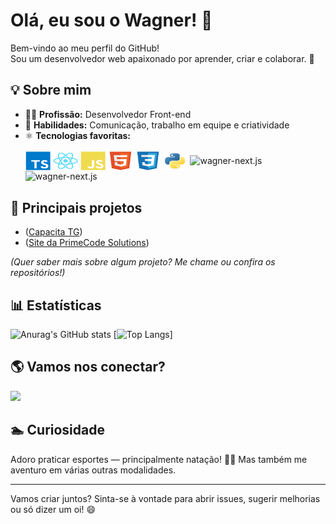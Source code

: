 # Olá, eu sou o Wagner! 👋

Bem-vindo ao meu perfil do GitHub!  
Sou um desenvolvedor web apaixonado por aprender, criar e colaborar. 🚀

## 💡 Sobre mim

- 👨‍💻 **Profissão:** Desenvolvedor Front-end
- 🎨 **Habilidades:** Comunicação, trabalho em equipe e criatividade
- ⚛️ **Tecnologias favoritas:** <div style="display: inline_block"><br>
  <img align="center" alt="wagner-Ts" height="30" width="40" src="https://raw.githubusercontent.com/devicons/devicon/master/icons/typescript/typescript-plain.svg">
  <img align="center" alt="wagner-React" height="30" width="40" src="https://raw.githubusercontent.com/devicons/devicon/master/icons/react/react-original.svg">
  <img align="center" alt="wagner-Js" height="30" width="40" src="https://raw.githubusercontent.com/devicons/devicon/master/icons/javascript/javascript-plain.svg">
  <img align="center" alt="wagner-HTML" height="30" width="40" src="https://raw.githubusercontent.com/devicons/devicon/master/icons/html5/html5-original.svg">
  <img align="center" alt="wagner-CSS" height="30" width="40" src="https://raw.githubusercontent.com/devicons/devicon/master/icons/css3/css3-original.svg">
  <img align="center" alt="wagner-Python" height="30" width="40" src="https://raw.githubusercontent.com/devicons/devicon/master/icons/python/python-original.svg">
  <img align="center" alt="wagner-next.js" height="30" width="40" src="https://img.icons8.com/?size=100&id=MWiBjkuHeMVq&format=png&color=000000">
  <img align="center" alt="wagner-next.js" height="30" width="40" src="https://github.com/user-attachments/assets/3b7026de-9d0d-4839-a602-d486d02b9c6f">
</div>

## 🚀 Principais projetos

- ([Capacita TG](https://capacitatg.vercel.app/index.html))  
- ([Site da PrimeCode Solutions](https://primeecode.com.br/))

*(Quer saber mais sobre algum projeto? Me chame ou confira os repositórios!)*

## 📊 Estatísticas

![Anurag's GitHub stats](https://github-readme-stats.vercel.app/api?username=wagnerxv&show_icons=true&theme=radical)
[![Top Langs](https://github-readme-stats.vercel.app/api/top-langs/?username=wagnerxv&layout=donut&theme=radical)]


## 🌎 Vamos nos conectar?

  <a href="https://instagram.com/wagner.nsci" target="_blank"><img src="https://img.shields.io/badge/-Instagram-%23E4405F?style=for-the-badge&logo=instagram&logoColor=white" target="_blank"></a>

## 🏊 Curiosidade

Adoro praticar esportes — principalmente natação! 🏊‍♂️ Mas também me aventuro em várias outras modalidades.

---

Vamos criar juntos? Sinta-se à vontade para abrir issues, sugerir melhorias ou só dizer um oi! 😄
